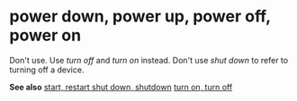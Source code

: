 # power down, power up, power off, power on

Don't use. Use *turn off* and *turn on* instead. Don't use *shut down* to refer to turning off a device.

**See also** [
](/style-guide/a-z-word-list-term-collections/s/shut-down-shutdown)[start, restart](/style-guide/a-z-word-list-term-collections/s/start-restart)[
shut down, shutdown](/style-guide/a-z-word-list-term-collections/s/shut-down-shutdown)
[turn on, turn off](/style-guide/a-z-word-list-term-collections/t/turn-on-turn-off)
